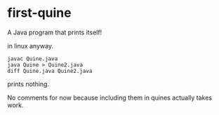 # first-quine
A Java program that prints itself!

in linux anyway.
```
javac Quine.java
java Quine > Quine2.java
diff Quine.java Quine2.java
```
prints nothing.


No comments for now because including them in quines actually takes work.
